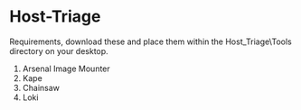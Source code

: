 # Host-Triage

Requirements, download these and place them within the Host_Triage\Tools directory on your desktop.
  1. Arsenal Image Mounter
  2. Kape
  3. Chainsaw
  4. Loki

